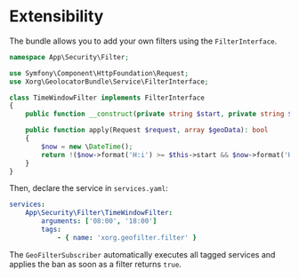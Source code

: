 # Extensibility

The bundle allows you to add your own filters using the `FilterInterface`.

```php
namespace App\Security\Filter;

use Symfony\Component\HttpFoundation\Request;
use Xorg\GeolocatorBundle\Service\FilterInterface;

class TimeWindowFilter implements FilterInterface
{
    public function __construct(private string $start, private string $end) {}

    public function apply(Request $request, array $geoData): bool
    {
        $now = new \DateTime();
        return !($now->format('H:i') >= $this->start && $now->format('H:i') <= $this->end);
    }
}
```

Then, declare the service in `services.yaml`:

```yaml
services:
    App\Security\Filter\TimeWindowFilter:
        arguments: ['08:00', '18:00']
        tags:
            - { name: 'xorg.geofilter.filter' }
```

The `GeoFilterSubscriber` automatically executes all tagged services and applies the ban as soon as a filter returns `true`.